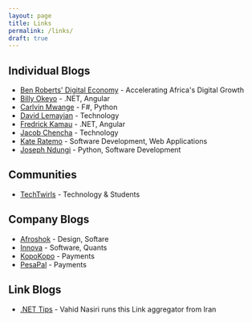 ```yaml
---
layout: page
title: Links
permalink: /links/
draft: true
---
```


## Individual Blogs

- [Ben Roberts' Digital Economy](https://www.digitaleconomy.ke/blog) - Accelerating Africa's Digital Growth
- [Billy Okeyo](https://billy-okeyo.netlify.app/) - .NET, Angular
- [Carlvin Mwange](https://carlvinjerry.com/) - F#, Python
- [David Lemayian](https://davidlemayian.com/) - Technology
- [Fredrick Kamau](https://fredkamau.com/) - .NET, Angular
- [Jacob Chencha](http://blog.chenchatech.com/) - Technology
- [Kate Ratemo](https://kateratemo.co.ke/blog/) - Software Development, Web Applications
- [Joseph Ndungi](https://dev.to/josephndungi) - Python, Software Development

## Communities

- [TechTwirls](https://techtwirls.co.ke/) - Technology & Students

## Company Blogs

- [Afroshok](https://afroshok.com/work) - Design, Softare
- [Innova](https://blogs.innova.co.ke/) - Software, Quants
- [KopoKopo](https://kopokopo.medium.com/) - Payments
- [PesaPal](https://www.pesapal.com/blog) - Payments

## Link Blogs

- [.NET Tips](https://www.dntips.ir/) - Vahid Nasiri runs this Link aggregator from Iran
